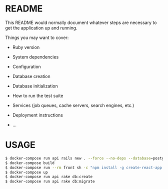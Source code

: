 # README

This README would normally document whatever steps are necessary to get the
application up and running.

Things you may want to cover:

* Ruby version

* System dependencies

* Configuration

* Database creation

* Database initialization

* How to run the test suite

* Services (job queues, cache servers, search engines, etc.)

* Deployment instructions

* ...

# USAGE

```bash
$ docker-compose run api rails new . --force --no-deps --database=postgresql --api
$ docker-compose build
$ docker-compose run --rm front sh -c "npm install -g create-react-app && create-react-app react-sample"
$ docker-compose up
$ docker-compose run api rake db:create
$ docker-compose run api rake db:migrate
```
